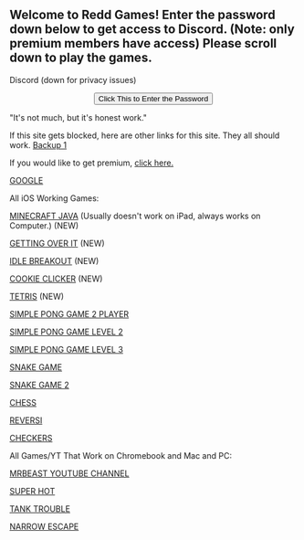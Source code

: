 ## Welcome to Redd Games! Enter the password down below to get access to Discord. (Note: only premium members have access) Please scroll down to play the games.
Discord (down for privacy issues)
<SCRIPT>
function passWord() {
var testV = 1;
var pass1 = prompt('Please Enter the Password to access discord',' ');
while (testV < 3) {
if (!pass1) 
history.go(-1);
if (pass1.toLowerCase() == "bobux") {
alert('Access Granted. æ‹¾');
window.open('dicord.html');
break;
} 
testV+=1;
var pass1 = 
prompt('Access Denied - Password Incorrect, Please Try Again.','Password');
}
if (pass1.toLowerCase()!="password" & testV ==3) 
history.go(-1);
return " ";
} 
</SCRIPT>
<CENTER>
<FORM>
<input type="button" value="Click This to Enter the Password" onClick="passWord()">
</FORM>
</CENTER>
 

 
 "It's not much, but it's honest work."
 
 If this site gets blocked, here are other links for this site. They all should work.
 [Backup 1](https://ccsgames.github.io/outred.github.io/)
 
 If you would like to get premium, [click here.](https://outred.github.io/premium.md)

 [GOOGLE](https://outred.github.io/google.html)
 
  All iOS Working Games:

 [MINECRAFT JAVA](https://outred.github.io/Chill-Eaglers/) (Usually doesn't work on iPad, always works on Computer.) (NEW)

 [GETTING OVER IT](https://outred.github.io/rickroll.html) (NEW)

 [IDLE BREAKOUT](https://outred.github.io/outred.github.io-idle-breakout/) (NEW)

 [COOKIE CLICKER](https://outred.github.io/Cookie-Clicker-Source-Code/) (NEW)
 
 [TETRIS](https://outred.github.io/javascript-tetris/) (NEW)
 
 [SIMPLE PONG GAME 2 PLAYER](https://outred.github.io/Pong.html)

 [SIMPLE PONG GAME LEVEL 2](https://outred.github.io/Ponglvl2.html)

 [SIMPLE PONG GAME LEVEL 3](https://outred.github.io/Ponglvl3.html)

 [SNAKE GAME](https://outred.github.io/Snake.html) 

 [SNAKE GAME 2](https://outred.github.io/Bettersnake.html)

 [CHESS](https://outred.github.io/chess.html)

 [REVERSI](https://outred.github.io/reversi.html)

 [CHECKERS](https://outred.github.io/checkers.html)

 All Games/YT That Work on Chromebook and Mac and PC:

 [MRBEAST YOUTUBE CHANNEL](https://outred.github.io/mrbeastyt.html)  
 
 [SUPER HOT](https://outred.github.io/superhotmiami.html)
 
 [TANK TROUBLE](https://outred.github.io/tanktrouble.html)
 
 [NARROW ESCAPE](https://outred.github.io/narrowescape.html)
 
